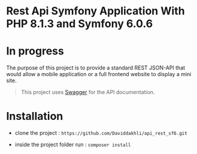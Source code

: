 # Rest Api Symfony Application With PHP 8.1.3 and Symfony 6.0.6
# In progress

The purpose of this project is to provide a standard REST JSON-API that would allow a mobile application or a full frontend website to display a mini site.

> This project uses [Swagger](https://swagger.io/) for the API documentation.

# Installation 
* clone the project : `https://github.com/Daviddakhli/api_rest_sf6.git`

* inside the project folder run : `composer install`
